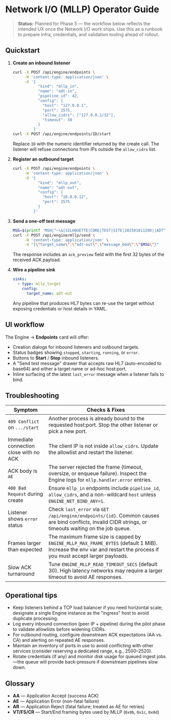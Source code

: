 # Network I/O (MLLP) Operator Guide

> **Status:** Planned for Phase 5 — the workflow below reflects the intended UX once the Network I/O work ships. Use this as a runbook to prepare infra, credentials, and validation tooling ahead of rollout.

## Quickstart

1. **Create an inbound listener**
   ```bash
   curl -X POST /api/engine/endpoints \
        -H 'content-type: application/json' \
        -d '{
              "kind": "mllp_in",
              "name": "adt-in",
              "pipeline_id": 42,
              "config": {
                "host": "127.0.0.1",
                "port": 2575,
                "allow_cidrs": ["127.0.0.1/32"],
                "timeout": 30
              }
            }'
   curl -X POST /api/engine/endpoints/ID/start
   ```
   Replace `ID` with the numeric identifier returned by the create call. The listener will refuse connections from IPs outside the `allow_cidrs` list.

2. **Register an outbound target**
   ```bash
   curl -X POST /api/engine/endpoints \
        -H 'content-type: application/json' \
        -d '{
              "kind": "mllp_out",
              "name": "adt-out",
              "config": {
                "host": "10.0.0.12",
                "port": 2575
              }
            }'
   ```

3. **Send a one-off test message**
   ```bash
   MSG=$(printf 'MSH|^~\&|SILHOUETTE|CORE|TEST|SITE|202501011200||ADT^A01|0001|P|2.5\rPID|1||12345^^^SILHOUETTE^MR\r' | base64 -w0)
   curl -X POST /api/engine/mllp/send \
        -H 'content-type: application/json' \
        -d "{\"target_name\":\"adt-out\",\"message_b64\":\"$MSG\"}"
   ```
   The response includes an `ack_preview` field with the first 32 bytes of the received ACK payload.

4. **Wire a pipeline sink**
   ```yaml
   sinks:
     - type: mllp_target
       config:
         target_name: adt-out
   ```
   Any pipeline that produces HL7 bytes can re-use the target without exposing credentials or host details in YAML.

## UI workflow

The Engine → **Endpoints** card will offer:

- Creation dialogs for inbound listeners and outbound targets.
- Status badges showing `stopped`, `starting`, `running`, or `error`.
- Buttons to **Start** / **Stop** inbound listeners.
- A "Send test message" drawer that accepts raw HL7 (auto-encoded to base64) and either a target name or ad-hoc host:port.
- Inline surfacing of the latest `last_error` message when a listener fails to bind.

## Troubleshooting

| Symptom | Checks & Fixes |
|---------|----------------|
| `409 Conflict` on `.../start` | Another process is already bound to the requested host:port. Stop the other listener or pick a new port. |
| Immediate connection close with no ACK | The client IP is not inside `allow_cidrs`. Update the allowlist and restart the listener. |
| ACK body is `AE` | The server rejected the frame (timeout, oversize, or enqueue failure). Inspect the Engine logs for `mllp.handler.error` entries. |
| `400 Bad Request` during create | Ensure `mllp_in` endpoints include `pipeline_id`, `allow_cidrs`, and a non-wildcard `host` unless `ENGINE_NET_BIND_ANY=1`. |
| Listener shows `error` status | Check `last_error` via `GET /api/engine/endpoints/{id}`. Common causes are bind conflicts, invalid CIDR strings, or timeouts waiting on the job queue. |
| Frames larger than expected | The maximum frame size is capped by `ENGINE_MLLP_MAX_FRAME_BYTES` (default 1 MiB). Increase the env var and restart the process if you must accept larger payloads. |
| Slow ACK turnaround | Tune `ENGINE_MLLP_READ_TIMEOUT_SECS` (default 30). High latency networks may require a larger timeout to avoid AE responses. |

## Operational tips

- Keep listeners behind a TCP load balancer if you need horizontal scale; designate a single Engine instance as the "ingress" host to avoid duplicate processing.
- Log every inbound connection (peer IP + pipeline) during the pilot phase to validate allowlists before widening CIDRs.
- For outbound routing, configure downstream ACK expectations (AA vs. CA) and alerting on repeated AE responses.
- Maintain an inventory of ports in use to avoid conflicting with other services (consider reserving a dedicated range, e.g., 2500–2520).
- Rotate credentials (if any) and monitor disk usage for queued ingest jobs—the queue will provide back-pressure if downstream pipelines slow down.

## Glossary

- **AA** — Application Accept (success ACK)
- **AE** — Application Error (non-fatal failure)
- **AR** — Application Reject (fatal failure; treated as AE for retries)
- **VT/FS/CR** — Start/End framing bytes used by MLLP (`0x0b`, `0x1c`, `0x0d`)

